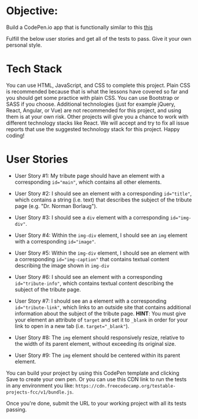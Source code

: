   

# Objective:

  
Build a CodePen.io app that is functionally similar to this [this](https://codepen.io/freeCodeCamp/full/zNqgVx)

  

Fulfill the below user stories and get all of the tests to pass. Give it your own personal style.
# Tech Stack
You can use HTML, JavaScript, and CSS to complete this project. Plain CSS is recommended because that is what the lessons have covered so far and you should get some practice with plain CSS. You can use Bootstrap or SASS if you choose. Additional technologies (just for example jQuery, React, Angular, or Vue) are not recommended for this project, and using them is at your own risk. Other projects will give you a chance to work with different technology stacks like React. We will accept and try to fix all issue reports that use the suggested technology stack for this project. Happy coding!

  # User Stories

- User Story #1: My tribute page should have an element with a corresponding `id="main"`, which contains all other elements.

- User Story #2: I should see an element with a corresponding `id="title"`, which contains a string (i.e. text) that describes the subject of the tribute page (e.g. "Dr. Norman Borlaug").

- User Story #3: I should see a `div` element with a corresponding `id="img-div"`.

- User Story #4: Within the `img-div` element, I should see an `img` element with a corresponding `id="image"`.

 
- User Story #5: Within the `img-div` element, I should see an element with a corresponding `id="img-caption"` that contains textual content describing the image shown in `img-div`

- User Story #6: I should see an element with a corresponding `id="tribute-info"`, which contains textual content describing the subject of the tribute page.

  

- User Story #7: I should see an a element with a corresponding `id="tribute-link"`, which links to an outside site that contains additional information about the subject of the tribute page. 
**HINT**: You must give your element an attribute of `target` and set it to `_blank` in order for your link to open in a new tab (i.e. `target="_blank"`).

- User Story #8: The `img` element should responsively resize, relative to the width of its parent element, without exceeding its original size.

- User Story #9: The `img` element should be centered within its parent element.

  
You can build your project by using this CodePen template and clicking Save to create your own pen. Or you can use this CDN link to run the tests in any environment you like: `https://cdn.freecodecamp.org/testable-projects-fcc/v1/bundle.js`.

Once you're done, submit the URL to your working project with all its tests passing.
  

